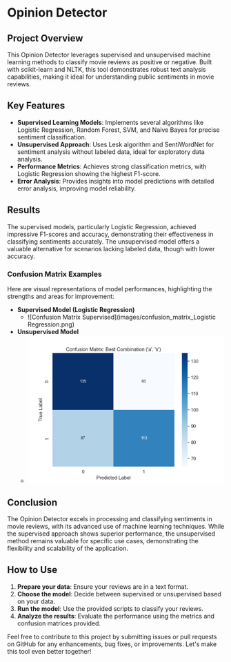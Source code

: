 # Opinion Detector

## Project Overview
This Opinion Detector leverages supervised and unsupervised machine learning methods to classify movie reviews as positive or negative. Built with scikit-learn and NLTK, this tool demonstrates robust text analysis capabilities, making it ideal for understanding public sentiments in movie reviews.

## Key Features
- **Supervised Learning Models**: Implements several algorithms like Logistic Regression, Random Forest, SVM, and Naive Bayes for precise sentiment classification.
- **Unsupervised Approach**: Uses Lesk algorithm and SentiWordNet for sentiment analysis without labeled data, ideal for exploratory data analysis.
- **Performance Metrics**: Achieves strong classification metrics, with Logistic Regression showing the highest F1-score.
- **Error Analysis**: Provides insights into model predictions with detailed error analysis, improving model reliability.

## Results
The supervised models, particularly Logistic Regression, achieved impressive F1-scores and accuracy, demonstrating their effectiveness in classifying sentiments accurately. The unsupervised model offers a valuable alternative for scenarios lacking labeled data, though with lower accuracy.

### Confusion Matrix Examples
Here are visual representations of model performances, highlighting the strengths and areas for improvement:
- **Supervised Model (Logistic Regression)**
  - ![Confusion Matrix Supervised](images/confusion_matrix_Logistic Regression.png)
- **Unsupervised Model**
  - ![Confusion Matrix Unsupervised](images/best_confusion_matrix_sentiwordnet.png)

## Conclusion
The Opinion Detector excels in processing and classifying sentiments in movie reviews, with its advanced use of machine learning techniques. While the supervised approach shows superior performance, the unsupervised method remains valuable for specific use cases, demonstrating the flexibility and scalability of the application.

## How to Use
1. **Prepare your data**: Ensure your reviews are in a text format.
2. **Choose the model**: Decide between supervised or unsupervised based on your data.
3. **Run the model**: Use the provided scripts to classify your reviews.
4. **Analyze the results**: Evaluate the performance using the metrics and confusion matrices provided.

Feel free to contribute to this project by submitting issues or pull requests on GitHub for any enhancements, bug fixes, or improvements. Let's make this tool even better together!
